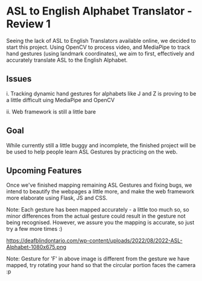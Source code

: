 # ASL to English Alphabet Translator - Review 1

Seeing the lack of ASL to English Translators available online, we decided to start this project.
Using OpenCV to process video, and MediaPipe to track hand gestures (using landmark coordinates), we aim to first, effectively and accurately translate ASL to the English Alphabet.

## Issues
i. Tracking dynamic hand gestures for alphabets like J and Z is proving to be a little difficult uing MediaPipe and OpenCV

ii. Web framework is still a little bare

## Goal
While currently still a little buggy and incomplete, the finished project will be be used to help people learn ASL Gestures by practicing on the web.

## Upcoming Features
Once we've finished mapping remaining ASL Gestures and fixing bugs, we intend to beautify the webpages a little more, and make the web framework more elaborate using Flask, JS and CSS.  


Note: Each gesture has been mapped accurately - a little too much so, so minor differences from the actual gesture could result in the gesture not being recognised. However, we assure you the mapping is accurate, so just try a few more times :)

https://deafblindontario.com/wp-content/uploads/2022/08/2022-ASL-Alphabet-1080x675.png

Note: Gesture for 'F' in above image is different from the gesture we have mapped, try rotating your hand so that the circular portion faces the camera :p
